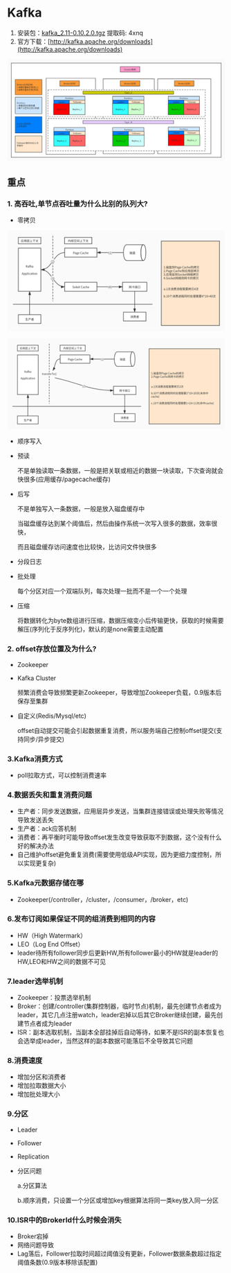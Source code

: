 # Kafka

1. 安装包：[kafka\_2.11-0.10.2.0.tgz](https://pan.baidu.com/s/16tPj6sB0uG8zoJKN4DR-bQ) 提取码: 4xnq
2. 官方下载：[http://kafka.apache.org/downloads](http://kafka.apache.org/downloads)

![&#x96C6;&#x7FA4;&#x67B6;&#x6784;](.gitbook/assets/kafka_cluster.jpg)

## 重点

### 1. 高吞吐,单节点吞吐量为什么比别的队列大?

* 零拷贝

![&#x6B63;&#x5E38;&#x62F7;&#x8D1D;](.gitbook/assets/zero-copy-top.jpg)

![&#x96F6;&#x62F7;&#x8D1D;](.gitbook/assets/zero-copy.jpg)

* 顺序写入
* 预读

  不是单独读取一条数据，一般是把关联或相近的数据一块读取，下次查询就会快很多\(应用缓存/pagecache缓存\)

* 后写

  不是单独写入一条数据，一般是放入磁盘缓存中

  当磁盘缓存达到某个阈值后，然后由操作系统一次写入很多的数据，效率很快，

  而且磁盘缓存访问速度也比较快，比访问文件快很多

* 分段日志
* 批处理

  每个分区对应一个双端队列，每次处理一批而不是一个一个处理

* 压缩

  将数据转化为byte数组进行压缩，数据压缩变小后传输更快，获取的时候需要解压\(序列化于反序列化\)，默认的是none需要主动配置

### 2. offset存放位置及为什么?

* Zookeeper
* Kafka Cluster

  频繁消费会导致频繁更新Zookeeper，导致增加Zookeeper负载，0.9版本后保存至集群

* 自定义\(Redis/Mysql/etc\)

  offset自动提交可能会引起数据重复消费，所以服务端自己控制offset提交\(支持同步/异步提交\)

### 3.Kafka消费方式

* poll拉取方式，可以控制消费速率

### 4.数据丢失和重复消费问题

* 生产者：同步发送数据，应用层异步发送，当集群连接错误或处理失败等情况导致发送丢失
* 生产者：ack应答机制
* 消费者：再平衡时可能导致offset发生改变导致获取不到数据，这个没有什么好的解决办法
* 自己维护offset避免重复消费\(需要使用低级API实现，因为更细力度控制，所以实现更复杂\)

### 5.Kafka元数据存储在哪

* Zookeeper\(/controller，/cluster，/consumer，/broker，etc\)

### 6.发布订阅如果保证不同的组消费到相同的内容

* HW（High Watermark）
* LEO（Log End Offset）
* leader待所有follower同步后更新HW,所有follower最小的HW就是leader的HW,LEO和HW之间的数据不可见

### 7.leader选举机制

* Zookeeper：投票选举机制
* Broker：创建/controller\(集群控制器，临时节点\)机制，最先创建节点者成为leader，其它几点注册watch，leader宕掉以后其它Broker继续创建，最先创建节点者成为leader
* ISR：副本选取机制，当副本全部挂掉后自动等待，如果不是ISR的副本恢复也会选举成leader，当然这样的副本数据可能落后不全导致其它问题

### 8.消费速度

* 增加分区和消费者
* 增加拉取数据大小
* 增加批处理大小

### 9.分区

* Leader
* Follower
* Replication
* 分区问题

  a.分区算法

  b.顺序消费，只设置一个分区或增加key根据算法将同一类key放入同一分区

### 10.ISR中的BrokerId什么时候会消失

* Broker宕掉
* 网络问题导致
* Lag落后，Follower拉取时间超过阈值没有更新，Follower数据条数超过指定阈值条数\(0.9版本移除该配置\)

